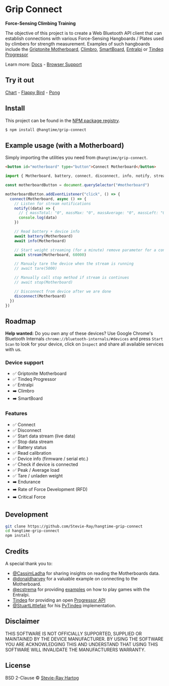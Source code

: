 # Grip Connect

**Force-Sensing Climbing Training**

The objective of this project is to create a Web Bluetooth API client that can establish connections with various
Force-Sensing Hangboards / Plates used by climbers for strength measurement. Examples of such hangboards include the
[Griptonite Motherboard](https://griptonite.io/shop/motherboard/), [Climbro](https://climbro.com/),
[SmartBoard](https://www.smartboard-climbing.com/), [Entralpi](https://entralpi.com/) or
[Tindeq Progressor](https://tindeq.com/)

Learn more: [Docs](https://stevie-ray.github.io/hangtime-grip-connect/) -
[Browser Support](https://caniuse.com/web-bluetooth)

## Try it out

[Chart](https://grip-connect.vercel.app/) - [Flappy Bird](https://grip-connect-flappy-bird.vercel.app/) -
[Pong](https://grip-connect-pong.vercel.app/)

## Install

This project can be found in the [NPM package registry](https://www.npmjs.com/package/@hangtime/grip-connect).

```sh [npm]
$ npm install @hangtime/grip-connect
```

## Example usage (with a Motherboard)

Simply importing the utilities you need from `@hangtime/grip-connect`.

```html
<button id="motherboard" type="button">Connect Motherboard</button>
```

```js
import { Motherboard, battery, connect, disconnect, info, notify, stream } from "@hangtime/grip-connect"

const motherboardButton = document.querySelector("#motherboard")

motherboardButton.addEventListener("click", () => {
  connect(Motherboard, async () => {
    // Listen for stream notifications
    notify((data) => {
      // { massTotal: "0", massMax: "0", massAverage: "0", massLeft: "0", massCenter: "0", massRight: "0" }
      console.log(data)
    })

    // Read battery + device info
    await battery(Motherboard)
    await info(Motherboard)

    // Start weight streaming (for a minute) remove parameter for a continues stream
    await stream(Motherboard, 60000)

    // Manualy tare the device when the stream is running
    // await tare(5000)

    // Manually call stop method if stream is continues
    // await stop(Motherboard)

    // Disconnect from device after we are done
    disconnect(Motherboard)
  })
})
```

## Roadmap

**Help wanted:** Do you own any of these devices? Use Google Chrome's Bluetooth Internals
`chrome://bluetooth-internals/#devices` and press `Start Scan` to look for your device, click on `Inspect` and share all
available services with us.

### Device support

- ✅ Griptonite Motherboard
- ✅ Tindeq Progressor
- ✅ Entralpi
- ➡️ Climbro
- ➡️ SmartBoard

### Features

- ✅ Connect
- ✅ Disconnect
- ✅ Start data stream (live data)
- ✅ Stop data stream
- ✅ Battery status
- ✅ Read calibration
- ✅ Device info (firmware / serial etc.)
- ✅ Check if device is connected
- ✅ Peak / Average load
- ✅️ Tare / unladen weight
- ➡️ Endurance
- ➡️ Rate of Force Development (RFD)
- ➡️ Critical Force

## Development

```bash
git clone https://github.com/Stevie-Ray/hangtime-grip-connect
cd hangtime-grip-connect
npm install
```

## Credits

A special thank you to:

- [@CassimLadha](https://github.com/CassimLadha) for sharing insights on reading the Motherboards data.
- [@donaldharvey](https://github.com/donaldharvey) for a valuable example on connecting to the Motherboard.
- [@ecstrema](https://github.com/ecstrema) for providing [examples](https://github.com/ecstrema/entralpi-games) on how
  to play games with the Entralpi.
- [Tindeq](https://tindeq.com/) for providing an open [Progressor API](https://tindeq.com/progressor_api/)
- [@StuartLittlefair](https://github.com/StuartLittlefair) for his
  [PyTindeq](https://github.com/StuartLittlefair/PyTindeq) implementation.

## Disclaimer

THIS SOFTWARE IS NOT OFFICIALLY SUPPORTED, SUPPLIED OR MAINTAINED BY THE DEVICE MANUFACTURER. BY USING THE SOFTWARE YOU
ARE ACKNOWLEDGING THIS AND UNDERSTAND THAT USING THIS SOFTWARE WILL INVALIDATE THE MANUFACTURERS WARRANTY.

## License

BSD 2-Clause © [Stevie-Ray Hartog](https://github.com/Stevie-Ray)
